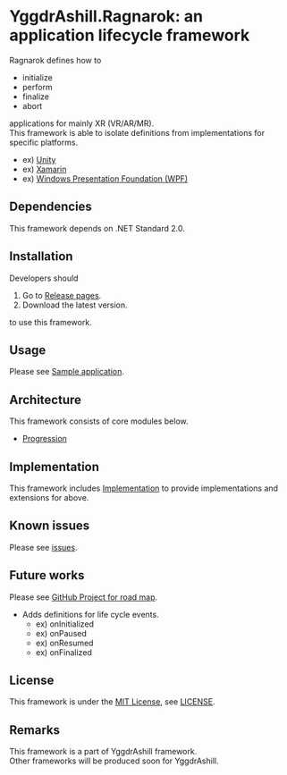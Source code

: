 # YggdrAshill.Ragnarok: an application lifecycle framework

Ragnarok defines how to

- initialize
- perform
- finalize
- abort

applications for mainly XR (VR/AR/MR).  
This framework is able to isolate definitions from implementations for specific platforms.

- ex) [Unity](https://unity.com/ja)
- ex) [Xamarin](https://docs.microsoft.com/ja-jp/xamarin/get-started/what-is-xamarin)
- ex) [Windows Presentation Foundation (WPF)](https://docs.microsoft.com/ja-jp/visualstudio/designers/getting-started-with-wpf?view=vs-2019)

## Dependencies

This framework depends on .NET Standard 2.0.

## Installation

Developers should

1. Go to [Release pages](https://github.com/do-i-know-it/YggdrAshill.Ragnarok/releases).
1. Download the latest version.

to use this framework.

## Usage

Please see [Sample application](./Samples/Program.cs).

## Architecture

This framework consists of core modules below.

- [Progression](./Documentation/Progression.md)

## Implementation

This framework includes [Implementation](./Documentation/Implementation.md) to provide implementations and extensions for above.

## Known issues

Please see [issues](https://github.com/do-i-know-it/YggdrAshill.Ragnarok/issues).

## Future works

Please see [GitHub Project for road map](https://github.com/do-i-know-it/YggdrAshill.Ragnarok/projects/1).

- Adds definitions for life cycle events.
  - ex) onInitialized
  - ex) onPaused
  - ex) onResumed
  - ex) onFinalized

## License

This framework is under the [MIT License](https://opensource.org/licenses/mit-license.php), see [LICENSE](./LICENSE.txt).

## Remarks

This framework is a part of YggdrAshill framework.  
Other frameworks will be produced soon for YggdrAshill.
